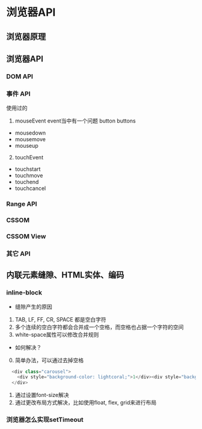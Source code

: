 # 浏览器API

## 浏览器原理

### 

## 浏览器API

### DOM API


### 事件 API
使用过的

1. mouseEvent
event当中有一个问题 button buttons
- mousedown
- mousemove
- mouseup

2. touchEvent
- touchstart
- touchmove
- touchend
- touchcancel


###  Range API


### CSSOM


### CSSOM View


### 其它 API

## 内联元素缝隙、HTML实体、编码

### inline-block

- 缝隙产生的原因
1. TAB, LF, FF, CR, SPACE 都是空白字符
2. 多个连续的空白字符都会合并成一个空格，而空格也占据一个字符的空间
3. white-space属性可以修改合并规则

- 如何解决？
0. 简单办法，可以通过去掉空格
```javascript
  <div class="carousel">
    <div style="background-color: lightcoral;">1</div><div style="background-color: lightblue;">2</div><div style="background-color: lightgreen">3</div><div style="background-color: lightgrey; transform: translateX(-1200px);">4</div>
  </div>
```
1. 通过设置font-size解决
2. 通过更改布局方式解决，比如使用float, flex, grid来进行布局

### 浏览器怎么实现setTimeout